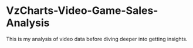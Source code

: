 # VzCharts-Video-Game-Sales-Analysis

This is my analysis of video data before diving deeper into getting insights.
